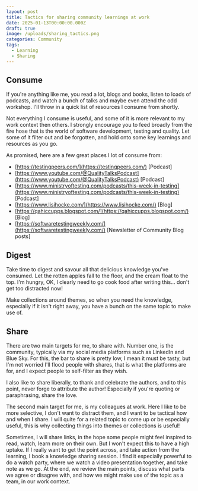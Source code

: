 ```yaml
---
layout: post
title: Tactics for sharing community learnings at work
date: 2025-01-13T00:00:00.000Z
draft: true
image: /uploads/sharing_tactics.png
categories: Community
tags:
  - Learning
  - Sharing
---
```


## Consume

If you're anything like me, you read a lot, blogs and books, listen to loads of podcasts, and watch a bunch of talks and maybe even attend the odd workshop. I'll throw in a quick list of resources I consume from shortly.

Not everything I consume is useful, and some of it is more relevant to my work context then others. I strongly encourage you to feed broadly from the fire hose that is the world of software development, testing and quality. Let some of it filter out and be forgotten, and hold onto some key learnings and resources as you go.

As promised, here are a few great places I lot of consume from:

* [https://testingpeers.com/](https://testingpeers.com/) \[Podcast]
* [https://www.youtube.com/@QualityTalksPodcast](https://www.youtube.com/@QualityTalksPodcast) \[Podcast]
* [https://www.ministryoftesting.com/podcasts/this-week-in-testing](https://www.ministryoftesting.com/podcasts/this-week-in-testing) \[Podcast]
* [https://www.lisihocke.com/](https://www.lisihocke.com/) \[Blog]
* [https://qahiccupps.blogspot.com/](https://qahiccupps.blogspot.com/) \[Blog]
* [https://softwaretestingweekly.com/](https://softwaretestingweekly.com/) \[Newsletter of Community Blog posts]

## Digest

Take time to digest and savour all that delicious knowledge you've consumed. Let the rotten apples fall to the floor, and the cream float to the top. I'm hungry, OK, I clearly need to go cook food after writing this... don't get too distracted now!

Make collections around themes, so when you need the knowledge, especially if it isn't right away, you have a bunch on the same topic to make use of.

## Share

There are two main targets for me, to share with. Number one, is the community, typically via my social media platforms such as LinkedIn and Blue Sky. For this, the bar to share is pretty low, I mean it must be tasty, but I'm not worried I'll flood people with shares, that is what the platforms are for, and I expect people to self-filter as they wish.

I also like to share liberally, to thank and celebrate the authors, and to this point, never forge to attribute the author! Especially if you're quoting or paraphrasing, share the love.

The second main target for me, is my colleagues at work. Here I like to be more selective, I don't want to distract them, and I want to be tactical how and when I share. I will quite for a related topic to come up or be especially useful, this is why collecting things into themes or collections is useful!

Sometimes, I will share links, in the hope some people might feel inspired to read, watch, learn more on their own. But I won't expect this to have a high uptake. If I really want to get the point across, and take action from the learning, I book a knowledge sharing session. I find it especially powerful to do a watch party, where we watch a video presentation together, and take note as we go. At the end, we review the main points, discuss what parts we agree or disagree with, and how we might make use of the topic as a team, in our work context.
